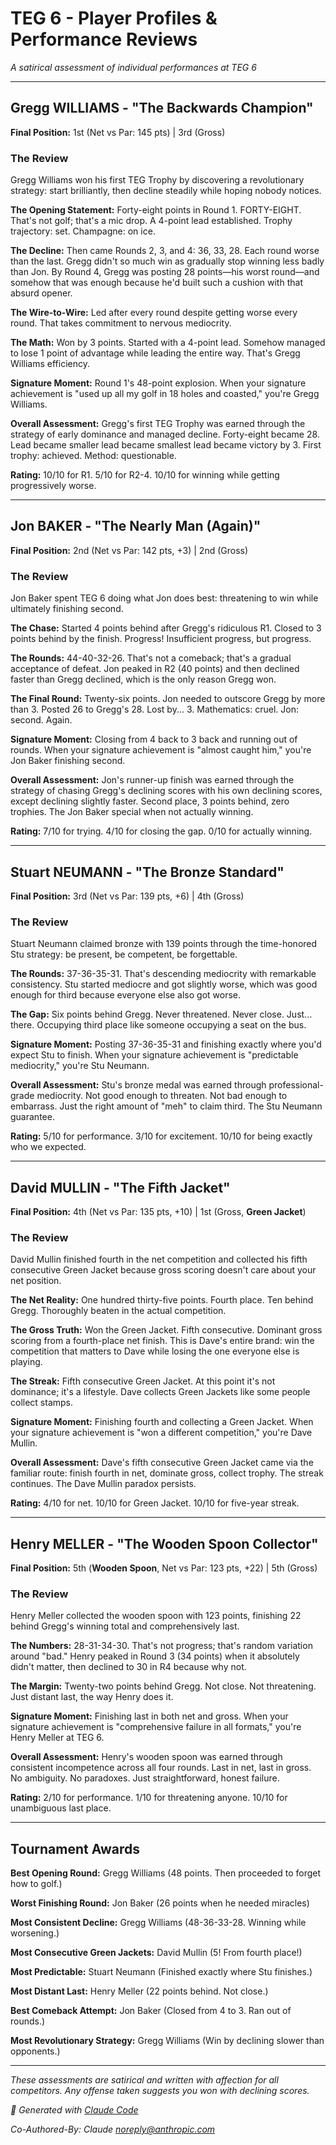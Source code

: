 # TEG 6 - Player Profiles & Performance Reviews

*A satirical assessment of individual performances at TEG 6*

---

## Gregg WILLIAMS - "The Backwards Champion"

**Final Position:** 1st (Net vs Par: 145 pts) | 3rd (Gross)

### The Review

Gregg Williams won his first TEG Trophy by discovering a revolutionary strategy: start brilliantly, then decline steadily while hoping nobody notices.

**The Opening Statement:** Forty-eight points in Round 1. FORTY-EIGHT. That's not golf; that's a mic drop. A 4-point lead established. Trophy trajectory: set. Champagne: on ice.

**The Decline:** Then came Rounds 2, 3, and 4: 36, 33, 28. Each round worse than the last. Gregg didn't so much win as gradually stop winning less badly than Jon. By Round 4, Gregg was posting 28 points—his worst round—and somehow that was enough because he'd built such a cushion with that absurd opener.

**The Wire-to-Wire:** Led after every round despite getting worse every round. That takes commitment to nervous mediocrity.

**The Math:** Won by 3 points. Started with a 4-point lead. Somehow managed to lose 1 point of advantage while leading the entire way. That's Gregg Williams efficiency.

**Signature Moment:** Round 1's 48-point explosion. When your signature achievement is "used up all my golf in 18 holes and coasted," you're Gregg Williams.

**Overall Assessment:** Gregg's first TEG Trophy was earned through the strategy of early dominance and managed decline. Forty-eight became 28. Lead became smaller lead became smallest lead became victory by 3. First trophy: achieved. Method: questionable.

**Rating:** 10/10 for R1. 5/10 for R2-4. 10/10 for winning while getting progressively worse.

---

## Jon BAKER - "The Nearly Man (Again)"

**Final Position:** 2nd (Net vs Par: 142 pts, +3) | 2nd (Gross)

### The Review

Jon Baker spent TEG 6 doing what Jon does best: threatening to win while ultimately finishing second.

**The Chase:** Started 4 points behind after Gregg's ridiculous R1. Closed to 3 points behind by the finish. Progress! Insufficient progress, but progress.

**The Rounds:** 44-40-32-26. That's not a comeback; that's a gradual acceptance of defeat. Jon peaked in R2 (40 points) and then declined faster than Gregg declined, which is the only reason Gregg won.

**The Final Round:** Twenty-six points. Jon needed to outscore Gregg by more than 3. Posted 26 to Gregg's 28. Lost by... 3. Mathematics: cruel. Jon: second. Again.

**Signature Moment:** Closing from 4 back to 3 back and running out of rounds. When your signature achievement is "almost caught him," you're Jon Baker finishing second.

**Overall Assessment:** Jon's runner-up finish was earned through the strategy of chasing Gregg's declining scores with his own declining scores, except declining slightly faster. Second place, 3 points behind, zero trophies. The Jon Baker special when not actually winning.

**Rating:** 7/10 for trying. 4/10 for closing the gap. 0/10 for actually winning.

---

## Stuart NEUMANN - "The Bronze Standard"

**Final Position:** 3rd (Net vs Par: 139 pts, +6) | 4th (Gross)

### The Review

Stuart Neumann claimed bronze with 139 points through the time-honored Stu strategy: be present, be competent, be forgettable.

**The Rounds:** 37-36-35-31. That's descending mediocrity with remarkable consistency. Stu started mediocre and got slightly worse, which was good enough for third because everyone else also got worse.

**The Gap:** Six points behind Gregg. Never threatened. Never close. Just... there. Occupying third place like someone occupying a seat on the bus.

**Signature Moment:** Posting 37-36-35-31 and finishing exactly where you'd expect Stu to finish. When your signature achievement is "predictable mediocrity," you're Stu Neumann.

**Overall Assessment:** Stu's bronze medal was earned through professional-grade mediocrity. Not good enough to threaten. Not bad enough to embarrass. Just the right amount of "meh" to claim third. The Stu Neumann guarantee.

**Rating:** 5/10 for performance. 3/10 for excitement. 10/10 for being exactly who we expected.

---

## David MULLIN - "The Fifth Jacket"

**Final Position:** 4th (Net vs Par: 135 pts, +10) | 1st (Gross, **Green Jacket**)

### The Review

David Mullin finished fourth in the net competition and collected his fifth consecutive Green Jacket because gross scoring doesn't care about your net position.

**The Net Reality:** One hundred thirty-five points. Fourth place. Ten behind Gregg. Thoroughly beaten in the actual competition.

**The Gross Truth:** Won the Green Jacket. Fifth consecutive. Dominant gross scoring from a fourth-place net finish. This is Dave's entire brand: win the competition that matters to Dave while losing the one everyone else is playing.

**The Streak:** Fifth consecutive Green Jacket. At this point it's not dominance; it's a lifestyle. Dave collects Green Jackets like some people collect stamps.

**Signature Moment:** Finishing fourth and collecting a Green Jacket. When your signature achievement is "won a different competition," you're Dave Mullin.

**Overall Assessment:** Dave's fifth consecutive Green Jacket came via the familiar route: finish fourth in net, dominate gross, collect trophy. The streak continues. The Dave Mullin paradox persists.

**Rating:** 4/10 for net. 10/10 for Green Jacket. 10/10 for five-year streak.

---

## Henry MELLER - "The Wooden Spoon Collector"

**Final Position:** 5th (**Wooden Spoon**, Net vs Par: 123 pts, +22) | 5th (Gross)

### The Review

Henry Meller collected the wooden spoon with 123 points, finishing 22 behind Gregg's winning total and comprehensively last.

**The Numbers:** 28-31-34-30. That's not progress; that's random variation around "bad." Henry peaked in Round 3 (34 points) when it absolutely didn't matter, then declined to 30 in R4 because why not.

**The Margin:** Twenty-two points behind Gregg. Not close. Not threatening. Just distant last, the way Henry does it.

**Signature Moment:** Finishing last in both net and gross. When your signature achievement is "comprehensive failure in all formats," you're Henry Meller at TEG 6.

**Overall Assessment:** Henry's wooden spoon was earned through consistent incompetence across all four rounds. Last in net, last in gross. No ambiguity. No paradoxes. Just straightforward, honest failure.

**Rating:** 2/10 for performance. 1/10 for threatening anyone. 10/10 for unambiguous last place.

---

## Tournament Awards

**Best Opening Round:** Gregg Williams (48 points. Then proceeded to forget how to golf.)

**Worst Finishing Round:** Jon Baker (26 points when he needed miracles)

**Most Consistent Decline:** Gregg Williams (48-36-33-28. Winning while worsening.)

**Most Consecutive Green Jackets:** David Mullin (5! From fourth place!)

**Most Predictable:** Stuart Neumann (Finished exactly where Stu finishes.)

**Most Distant Last:** Henry Meller (22 points behind. Not close.)

**Best Comeback Attempt:** Jon Baker (Closed from 4 to 3. Ran out of rounds.)

**Most Revolutionary Strategy:** Gregg Williams (Win by declining slower than opponents.)

---

*These assessments are satirical and written with affection for all competitors. Any offense taken suggests you won with declining scores.*

*🤖 Generated with [Claude Code](https://claude.com/claude-code)*

*Co-Authored-By: Claude <noreply@anthropic.com>*
